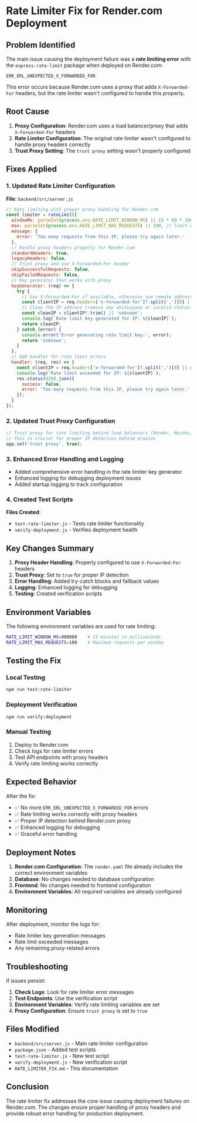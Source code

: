 # Rate Limiter Fix for Render.com Deployment

## Problem Identified

The main issue causing the deployment failure was a **rate limiting error** with the `express-rate-limit` package when deployed on Render.com:

```
ERR_ERL_UNEXPECTED_X_FORWARDED_FOR
```

This error occurs because Render.com uses a proxy that adds `X-Forwarded-For` headers, but the rate limiter wasn't configured to handle this properly.

## Root Cause

1. **Proxy Configuration**: Render.com uses a load balancer/proxy that adds `X-Forwarded-For` headers
2. **Rate Limiter Configuration**: The original rate limiter wasn't configured to handle proxy headers correctly
3. **Trust Proxy Setting**: The `trust proxy` setting wasn't properly configured

## Fixes Applied

### 1. Updated Rate Limiter Configuration

**File**: `backend/src/server.js`

```javascript
// Rate limiting with proper proxy handling for Render.com
const limiter = rateLimit({
  windowMs: parseInt(process.env.RATE_LIMIT_WINDOW_MS) || 15 * 60 * 1000, // 15 minutes
  max: parseInt(process.env.RATE_LIMIT_MAX_REQUESTS) || 100, // limit each IP to 100 requests per windowMs
  message: {
    error: 'Too many requests from this IP, please try again later.'
  },
  // Handle proxy headers properly for Render.com
  standardHeaders: true,
  legacyHeaders: false,
  // Trust proxy and use X-Forwarded-For header
  skipSuccessfulRequests: false,
  skipFailedRequests: false,
  // Key generator that works with proxy
  keyGenerator: (req) => {
    try {
      // Use X-Forwarded-For if available, otherwise use remote address
      const clientIP = req.headers['x-forwarded-for']?.split(',')[0] || req.ip || req.connection.remoteAddress;
      // Clean the IP address (remove any whitespace or invalid characters)
      const cleanIP = clientIP?.trim() || 'unknown';
      console.log(`Rate limit key generated for IP: ${cleanIP}`);
      return cleanIP;
    } catch (error) {
      console.error('Error generating rate limit key:', error);
      return 'unknown';
    }
  },
  // Add handler for rate limit errors
  handler: (req, res) => {
    const clientIP = req.headers['x-forwarded-for']?.split(',')[0] || req.ip || req.connection.remoteAddress;
    console.log(`Rate limit exceeded for IP: ${clientIP}`);
    res.status(429).json({
      success: false,
      error: 'Too many requests from this IP, please try again later.'
    });
  }
});
```

### 2. Updated Trust Proxy Configuration

```javascript
// Trust proxy for rate limiting behind load balancers (Render, Heroku, etc.)
// This is crucial for proper IP detection behind proxies
app.set('trust proxy', true);
```

### 3. Enhanced Error Handling and Logging

- Added comprehensive error handling in the rate limiter key generator
- Enhanced logging for debugging deployment issues
- Added startup logging to track configuration

### 4. Created Test Scripts

**Files Created**:
- `test-rate-limiter.js` - Tests rate limiter functionality
- `verify-deployment.js` - Verifies deployment health

## Key Changes Summary

1. **Proxy Header Handling**: Properly configured to use `X-Forwarded-For` headers
2. **Trust Proxy**: Set to `true` for proper IP detection
3. **Error Handling**: Added try-catch blocks and fallback values
4. **Logging**: Enhanced logging for debugging
5. **Testing**: Created verification scripts

## Environment Variables

The following environment variables are used for rate limiting:

```bash
RATE_LIMIT_WINDOW_MS=900000    # 15 minutes in milliseconds
RATE_LIMIT_MAX_REQUESTS=100    # Maximum requests per window
```

## Testing the Fix

### Local Testing
```bash
npm run test:rate-limiter
```

### Deployment Verification
```bash
npm run verify:deployment
```

### Manual Testing
1. Deploy to Render.com
2. Check logs for rate limiter errors
3. Test API endpoints with proxy headers
4. Verify rate limiting works correctly

## Expected Behavior

After the fix:
- ✅ No more `ERR_ERL_UNEXPECTED_X_FORWARDED_FOR` errors
- ✅ Rate limiting works correctly with proxy headers
- ✅ Proper IP detection behind Render.com proxy
- ✅ Enhanced logging for debugging
- ✅ Graceful error handling

## Deployment Notes

1. **Render.com Configuration**: The `render.yaml` file already includes the correct environment variables
2. **Database**: No changes needed to database configuration
3. **Frontend**: No changes needed to frontend configuration
4. **Environment Variables**: All required variables are already configured

## Monitoring

After deployment, monitor the logs for:
- Rate limiter key generation messages
- Rate limit exceeded messages
- Any remaining proxy-related errors

## Troubleshooting

If issues persist:

1. **Check Logs**: Look for rate limiter error messages
2. **Test Endpoints**: Use the verification script
3. **Environment Variables**: Verify rate limiting variables are set
4. **Proxy Configuration**: Ensure `trust proxy` is set to `true`

## Files Modified

- `backend/src/server.js` - Main rate limiter configuration
- `package.json` - Added test scripts
- `test-rate-limiter.js` - New test script
- `verify-deployment.js` - New verification script
- `RATE_LIMITER_FIX.md` - This documentation

## Conclusion

The rate limiter fix addresses the core issue causing deployment failures on Render.com. The changes ensure proper handling of proxy headers and provide robust error handling for production deployment. 